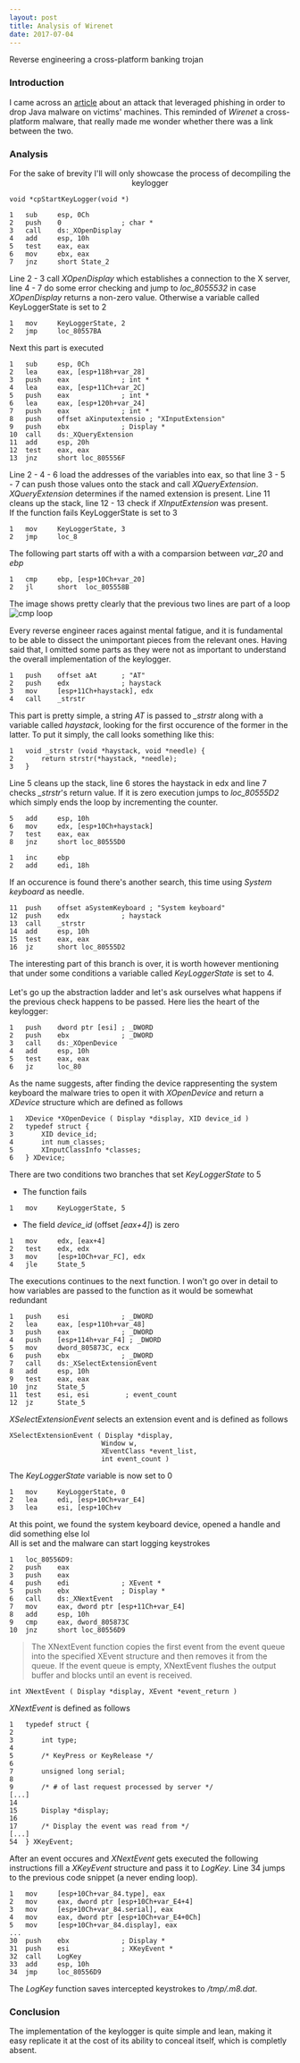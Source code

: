 ```yaml
---
layout: post
title: Analysis of Wirenet
date: 2017-07-04
---
```

<p class="subtitle">Reverse engineering a cross-platform banking trojan</p>
<!--moore-->

### Introduction

I came across an [article](https://securityintelligence.com/news/java-malware-becomes-a-cross-platform-threat/) about an attack that leveraged phishing in order to drop Java malware on victims' machines. This reminded of *Wirenet* a cross-platform malware, that really made me wonder whether there was a link between the two.

<!--moore-->

### Analysis

<p style="text-align: center;">For the sake of brevity I'll will only showcase the process of decompiling the keylogger</p>  

<!-- <pre style="background-color: #f5f5f5;padding-left: 1rem;padding-right: 1rem;padding-top: 1rem !important;padding-bottom: 1rem;important;line-height: 1.1rem;font-family: 'Inconsolata', Courier, monospace;font-size: 0.9rem;margin-top: 0rem;margin-bottom: 1.8rem;"> -->
```assembly
void *cpStartKeyLogger(void *)

1	sub     esp, 0Ch
2	push    0               ; char *
3	call    ds:_XOpenDisplay
4	add     esp, 10h
5	test    eax, eax
6	mov     ebx, eax
7	jnz     short State_2
```

Line 2 - 3 call _XOpenDisplay_ which establishes a connection to the X server, line 4 - 7 do some error checking and jump to _loc\_8055532_ in case _XOpenDisplay_ returns a non-zero value. Otherwise a variable called KeyLoggerState is set to 2

```assembly
1	mov     KeyLoggerState, 2
2	jmp     loc_80557BA
```

Next this part is executed

```assembly
1	sub     esp, 0Ch
2	lea     eax, [esp+118h+var_28]
3	push    eax             ; int *
4	lea     eax, [esp+11Ch+var_2C]
5	push    eax             ; int *
6	lea     eax, [esp+120h+var_24]
7	push    eax             ; int *
8	push    offset aXinputextensio ; "XInputExtension"
9	push    ebx             ; Display *
10	call    ds:_XQueryExtension
11	add     esp, 20h
12	test    eax, eax
13	jnz     short loc_805556F
```

Line 2 - 4 - 6 load the addresses of the variables into eax, so that line 3 - 5 - 7 can push those values onto the stack and call _XQueryExtension_. _XQueryExtension_ determines if the named extension is present. Line 11 cleans up the stack, line 12 - 13 check if _XInputExtension_ was present.  
If the function fails KeyLoggerState is set to 3

```assembly
1	mov     KeyLoggerState, 3
2	jmp     loc_8
```

The following part starts off with a with a comparsion between _var\_20_ and _ebp_

```assembly
1	cmp     ebp, [esp+10Ch+var_20]
2	jl      short  loc_805558B
```

The image shows pretty clearly that the previous two lines are part of a loop![cmp loop](/assets/img/ida_cmp_loop.png)

<!-- In this part the malware iterates over the list of input devices connected to the system, looking for one containing either `AT` or `System keyboard`. -->
Every reverse engineer races against mental fatigue, and it is fundamental to be able to dissect the unimportant pieces from the relevant ones. Having said that, I omitted some parts as they were not as important to understand the overall implementation of the keylogger.

```assembly
1	push    offset aAt      ; "AT"
2	push    edx             ; haystack
3	mov     [esp+11Ch+haystack], edx
4	call    _strstr
```
This part is pretty simple, a string _AT_ is passed to _\_strstr_ along with a variable called _haystack_, looking for the first occurence of the former in the latter. To put it simply, the call looks something like this:

```
1	void _strstr (void *haystack, void *needle) {
2		return strstr(*haystack, *needle);
3	}
```

Line 5 cleans up the stack, line 6 stores the haystack in edx and line 7 checks _\_strstr_'s return value. If it is zero execution jumps to _loc\_80555D2_ which simply ends the loop by incrementing the counter.

```assembly
5	add     esp, 10h
6	mov     edx, [esp+10Ch+haystack]
7	test    eax, eax
8	jnz     short loc_80555D0
```

```assembly
1	inc     ebp
2	add     edi, 18h
```

If an occurence is found there's another search, this time using _System keyboard_ as needle.

```
11	push    offset aSystemKeyboard ; "System keyboard"
12	push    edx             ; haystack
13	call    _strstr
14	add     esp, 10h
15	test    eax, eax
16	jz      short loc_80555D2
```

The interesting part of this branch is over, it is worth however mentioning that under some conditions a variable called _KeyLoggerState_ is set to 4.  
<br>
Let's go up the abstraction ladder and let's ask ourselves what happens if the previous check happens to be passed.
Here lies the heart of the keylogger:

```assembly
1	push    dword ptr [esi] ; _DWORD
2	push    ebx             ; _DWORD
3	call    ds:_XOpenDevice
4	add     esp, 10h
5	test    eax, eax
6	jz      loc_80
```
As the name suggests, after finding the device rappresenting the system keyboard the malware tries to open it with _XOpenDevice_ and return a _XDevice_ structure which are defined as follows
```
1	XDevice *XOpenDevice ( Display *display, XID device_id )
2	typedef struct {
3		XID device_id;
4		int num_classes;
5		XInputClassInfo *classes;
6	} XDevice;
```
There are two conditions two branches that set _KeyLoggerState_ to 5

* The function fails
```assembly
1	mov     KeyLoggerState, 5
```
* The field _device\_id_ (offset _[eax+4]_) is zero
```assembly
1	mov     edx, [eax+4]
2	test    edx, edx
3	mov     [esp+10Ch+var_FC], edx
4	jle     State_5
```

The executions continues to the next function. I won't go over in detail to how variables are passed to the function as it would be somewhat redundant

```assembly
1	push    esi             ; _DWORD
2	lea     eax, [esp+110h+var_48]
3	push    eax             ; _DWORD
4	push    [esp+114h+var_F4] ; _DWORD
5	mov     dword_805873C, ecx
6	push    ebx             ; _DWORD
7	call    ds:_XSelectExtensionEvent
8	add     esp, 10h
9	test    eax, eax
10	jnz     State_5
11	test    esi, esi         ; event_count
12	jz      State_5
```
_XSelectExtensionEvent_ selects an extension event and is defined as follows
```
XSelectExtensionEvent ( Display *display,
                       Window w,
                       XEventClass *event_list,
                       int event_count )
```

The _KeyLoggerState_ variable is now set to 0
```assembly
1	mov     KeyLoggerState, 0
2	lea     edi, [esp+10Ch+var_E4]
3	lea     esi, [esp+10Ch+v
```
At this point, we found the system keyboard device, opened a handle and did something else lol  
All is set and the malware can start logging keystrokes

```assembly
1	loc_80556D9:
2	push    eax
3	push    eax
4	push    edi             ; XEvent *
5	push    ebx             ; Display *
6	call    ds:_XNextEvent
7	mov     eax, dword ptr [esp+11Ch+var_E4]
8	add     esp, 10h
9	cmp     eax, dword_805873C
10	jnz     short loc_80556D9
```

>The XNextEvent function copies the first event from the event queue into the specified XEvent structure and then removes it from the queue. If the event queue is empty, XNextEvent flushes the output buffer and blocks until an event is received.

```
int XNextEvent ( Display *display, XEvent *event_return )
```
_XNextEvent_ is defined as follows
```
1	typedef struct {
2	
3		int type;
4	
5		/* KeyPress or KeyRelease */
6	
7		unsigned long serial;
8	
9		/* # of last request processed by server */
[...]
14	
15		Display *display;
16	
17		/* Display the event was read from */
[...]
54	} XKeyEvent;
```

After an event occures and _XNextEvent_ gets executed the following instructions fill a _XKeyEvent_ structure and pass it to _LogKey_. Line 34 jumps to the previous code snippet (a never ending loop).

```assembly
1	mov     [esp+10Ch+var_84.type], eax
2	mov     eax, dword ptr [esp+10Ch+var_E4+4]
3	mov     [esp+10Ch+var_84.serial], eax
4	mov     eax, dword ptr [esp+10Ch+var_E4+0Ch]
5	mov     [esp+10Ch+var_84.display], eax
...
30	push    ebx             ; Display *
31	push    esi             ; XKeyEvent *
32	call    LogKey
33	add     esp, 10h
34	jmp     loc_80556D9
```

The _LogKey_ function saves intercepted keystrokes to _/tmp/.m8.dat_.

<!-- This is what happens right after `KeyLoggerState` is set to 5
```assembly
1	push    0               ; int
2	push    ebx             ; Display *
3	call    ds:_XSync
4	mov     [esp+11Ch+var_11C], ebx ; Display *
5	call    ds:_XCloseDisplay
6	add     esp, 1
```
-->

### Conclusion

The implementation of the keylogger is quite simple and lean, making it easy replicate it at the cost of its ability to conceal itself, which is completly absent.

<!-- **Obstacles. barriers. Dead ends. They can end your journey or they can cause you to change directions.**

**No matter what you do in life there will always be something standing in the way of you reaching your goal.** Money, knowledge, location, connections and timing, they can all influence how easy or hard it is to do what you want to do. The question is: what do you do when you’re faced with an obstacle?

**Do you quit or do you change direction?**

**You’ve already decided to build a wall, don’t be stopped by a dead end and change directions to keep on building.** I’ve already started to build a blog, if I lose interest in a topic then I can write about something else. When you reach a barrier I encourage you to change directions and find another way to reach your goal. -->

